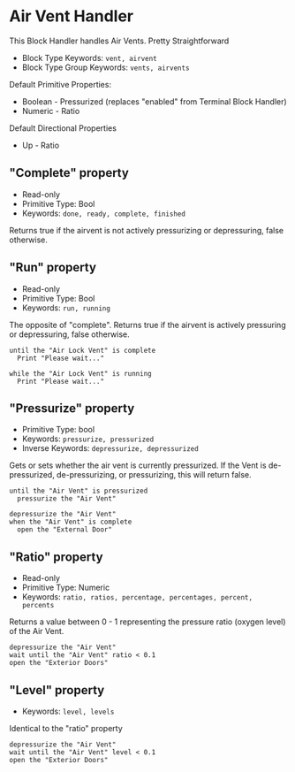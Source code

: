 # Air Vent Handler

This Block Handler handles Air Vents. Pretty Straightforward

* Block Type Keywords: ```vent, airvent```
* Block Type Group Keywords: ```vents, airvents```

Default Primitive Properties:
* Boolean - Pressurized (replaces "enabled" from Terminal Block Handler)
* Numeric - Ratio

Default Directional Properties
* Up - Ratio

## "Complete" property
* Read-only
* Primitive Type: Bool
* Keywords: ```done, ready, complete, finished```

Returns true if the airvent is not actively pressurizing or depressuring, false otherwise.

## "Run" property
* Read-only
* Primitive Type: Bool
* Keywords: ```run, running```

The opposite of "complete".  Returns true if the airvent is actively pressuring or depressuring, false otherwise.

```
until the "Air Lock Vent" is complete
  Print "Please wait..."
```

```
while the "Air Lock Vent" is running
  Print "Please wait..."
```

## "Pressurize" property
* Primitive Type: bool
* Keywords: ```pressurize, pressurized```
* Inverse Keywords: ```depressurize, depressurized```

Gets or sets whether the air vent is currently pressurized.  If the Vent is de-pressurized, de-pressurizing, or pressurizing, this will return false.

```
until the "Air Vent" is pressurized
  pressurize the "Air Vent"
```

```
depressurize the "Air Vent"
when the "Air Vent" is complete
  open the "External Door"
```

## "Ratio" property
* Read-only
* Primitive Type: Numeric
* Keywords: ```ratio, ratios, percentage, percentages, percent, percents```

Returns a value between 0 - 1 representing the pressure ratio (oxygen level) of the Air Vent.

```
depressurize the "Air Vent"
wait until the "Air Vent" ratio < 0.1
open the "Exterior Doors"
```

## "Level" property
* Keywords: ```level, levels```

Identical to the "ratio" property

```
depressurize the "Air Vent"
wait until the "Air Vent" level < 0.1
open the "Exterior Doors"
```
